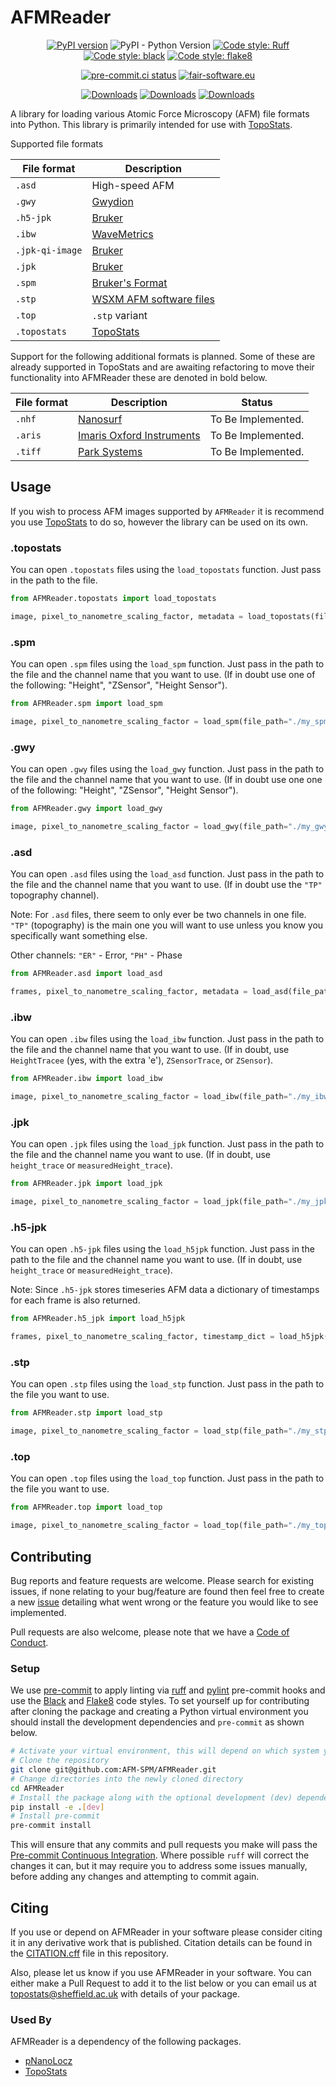 # AFMReader

<div align="center">

[![PyPI version](https://badge.fury.io/py/AFMReader.svg)](https://badge.fury.io/py/AFMReader)
![PyPI - Python Version](https://img.shields.io/pypi/pyversions/AFMReader)
[![Code style: Ruff](https://img.shields.io/endpoint?url=https://raw.githubusercontent.com/astral-sh/ruff/main/assets/badge/v2.json)](https://github.com/astral-sh/ruff)
[![Code style: black](https://img.shields.io/badge/code%20style-black-000000.svg)](https://github.com/psf/black)
[![Code style: flake8](https://img.shields.io/badge/code%20style-flake8-456789.svg)](https://github.com/psf/flake8)
<!-- [![codecov](https://codecov.io/gh/AFM-SPM/AFMReader/branch/dev/graph/badge.svg)]
(https://codecov.io/gh/AFM-SPM/AFMReader) -->
[![pre-commit.ci
status](https://results.pre-commit.ci/badge/github/AFM-SPM/AFMReader/main.svg)](https://results.pre-commit.ci/latest/github/AFM-SPM/AFMReader/main)
[![fair-software.eu](https://img.shields.io/badge/fair--software.eu-%E2%97%8F%20%20%E2%97%8F%20%20%E2%97%8F%20%20%E2%97%8F%20%20%E2%97%8B-yellow)](https://fair-software.eu)

</div>
<div align="center">

[![Downloads](https://static.pepy.tech/badge/afmreader)](https://pepy.tech/project/afmreader)
[![Downloads](https://static.pepy.tech/badge/afmreader/month)](https://pepy.tech/project/afmreader)
[![Downloads](https://static.pepy.tech/badge/afmreader/week)](https://pepy.tech/project/afmreader)

</div>

A library for loading various Atomic Force Microscopy (AFM) file formats into Python. This library is primarily intended
for use with [TopoStats](https://github.com/AFM-SPM/TopoStats).

Supported file formats

| File format     | Description                                       |
|-----------------|---------------------------------------------------|
| `.asd`          | High-speed AFM                                    |
| `.gwy`          | [Gwydion](<http://gwyddion.net>)                  |
| `.h5-jpk`       | [Bruker](https://www.bruker.com/)                 |
| `.ibw`          | [WaveMetrics](https://www.wavemetrics.com/)       |
| `.jpk-qi-image` | [Bruker](https://www.bruker.com/)                 |
| `.jpk`          | [Bruker](https://www.bruker.com/)                 |
| `.spm`          | [Bruker's Format](https://www.bruker.com/)        |
| `.stp`          | [WSXM AFM software files](http://www.wsxm.eu)     |
| `.top`          | `.stp` variant                                    |
| `.topostats`    | [TopoStats](https://github.com/AFM-SPM/TopoStats) |

Support for the following additional formats is planned. Some of these are already supported in TopoStats and are
awaiting refactoring to move their functionality into AFMReader these are denoted in bold below.

| File format | Description                                             | Status                                     |
|-------------|---------------------------------------------------------|--------------------------------------------|
| `.nhf`      | [Nanosurf](https://www.nanosurf.com/en/)                | To Be Implemented.                         |
| `.aris`     | [Imaris Oxford Instruments](https://imaris.oxinst.com/) | To Be Implemented.                         |
| `.tiff`     | [Park Systems](https://www.parksystems.com/)            | To Be Implemented.                         |

## Usage

If you wish to process AFM images supported by `AFMReader` it is recommend you use
[TopoStats](https://github.com/AFM-SPM/TopoStats) to do so, however the library can be used on its own.

### .topostats

You can open `.topostats` files using the `load_topostats` function. Just pass in the path to the file.

```python
from AFMReader.topostats import load_topostats

image, pixel_to_nanometre_scaling_factor, metadata = load_topostats(file_path="./my_topostats_file.topostats")
```

### .spm

You can open `.spm` files using the `load_spm` function. Just pass in the path to the file and the
channel name that you want to use. (If in doubt use one of the following: "Height", "ZSensor",
"Height Sensor").

```python
from AFMReader.spm import load_spm

image, pixel_to_nanometre_scaling_factor = load_spm(file_path="./my_spm_file.spm", channel="Height")
```

### .gwy

You can open `.gwy` files using the `load_gwy` function. Just pass in the path to the file and the
channel name that you want to use. (If in doubt use one one of the following: "Height", "ZSensor",
"Height Sensor").

```python
from AFMReader.gwy import load_gwy

image, pixel_to_nanometre_scaling_factor = load_gwy(file_path="./my_gwy_file.gwy", channel="Height")
```

### .asd

You can open `.asd` files using the `load_asd` function. Just pass in the path to the file and the channel name that you
want to use. (If in doubt use the `"TP"` topography channel).

Note: For `.asd` files, there seem to only ever be two channels in one file. `"TP"` (topography) is the main one you
will want to use unless you know you specifically want something else.

Other channels: `"ER"` - Error, `"PH"` - Phase

```python
from AFMReader.asd import load_asd

frames, pixel_to_nanometre_scaling_factor, metadata = load_asd(file_path="./my_asd_file.asd", channel="TP")
```

### .ibw

You can open `.ibw` files using the `load_ibw` function. Just pass in the path to the file
and the channel name that you want to use. (If in doubt, use `HeightTracee` (yes, with the
extra 'e'), `ZSensorTrace`, or `ZSensor`).

```python
from AFMReader.ibw import load_ibw

image, pixel_to_nanometre_scaling_factor = load_ibw(file_path="./my_ibw_file.ibw", channel="HeightTracee")
```

### .jpk

You can open `.jpk` files using the `load_jpk` function. Just pass in the path
to the file and the channel name you want to use. (If in doubt, use `height_trace` or `measuredHeight_trace`).

```python
from AFMReader.jpk import load_jpk

image, pixel_to_nanometre_scaling_factor = load_jpk(file_path="./my_jpk_file.jpk", channel="height_trace")
```

### .h5-jpk

You can open `.h5-jpk` files using the `load_h5jpk` function. Just pass in the path
to the file and the channel name you want to use.
(If in doubt, use `height_trace` or `measuredHeight_trace`).

Note: Since `.h5-jpk` stores timeseries AFM data a dictionary of timestamps for each frame is also returned.

```python
from AFMReader.h5_jpk import load_h5jpk

frames, pixel_to_nanometre_scaling_factor, timestamp_dict = load_h5jpk(file_path="./my_jpk_file.jpk", channel="height_trace")
```

### .stp

You can open `.stp` files using the `load_stp` function. Just pass in the path
to the file you want to use.

```python
from AFMReader.stp import load_stp

image, pixel_to_nanometre_scaling_factor = load_stp(file_path="./my_stp_file.stp")
```

### .top

You can open `.top` files using the `load_top` function. Just pass in the path
to the file you want to use.

```python
from AFMReader.top import load_top

image, pixel_to_nanometre_scaling_factor = load_top(file_path="./my_top_file.top")
```

## Contributing

Bug reports and feature requests are welcome. Please search for existing issues, if none relating to your bug/feature
are found then feel free to create a new [issue](https://github.com/AFM-SPM/AFMReader/issues/new) detailing what
went wrong or the feature you would like to see implemented.

Pull requests are also welcome, please note that we have a [Code of
Conduct](https://github.com/AFM-SPM/AFMReader/blob/main/CODE_OF_CONDUCT.md).

### Setup

We use [pre-commit](https://pre-commit.com) to apply linting via [ruff](https://github.com/astral-sh/ruff) and
[pylint](https://pylint.pycqa.org/en/latest/index.html) pre-commit hooks and use the
[Black](https://github.com/psf/black) and [Flake8](https://github.com/psf/flake8) code styles. To set yourself up for
contributing after cloning the package and creating a Python virtual environment you should install the development
dependencies and `pre-commit` as shown below.

``` bash
# Activate your virtual environment, this will depend on which system you use e.g. conda or virtualenvwrapper
# Clone the repository
git clone git@github.com:AFM-SPM/AFMReader.git
# Change directories into the newly cloned directory
cd AFMReader
# Install the package along with the optional development (dev) dependencies
pip install -e .[dev]
# Install pre-commit
pre-commit install
```

This will ensure that any commits and pull requests you make will pass the [Pre-commit Continuous
Integration](https://pre-commit.ci). Where possible `ruff` will correct the changes it can, but it may require you to
address some issues manually, before adding any changes and attempting to commit again.

## Citing

If you use or depend on AFMReader in your software please consider citing it in any derivative work that is
published. Citation details can be found in the [CITATION.cff](CITATION.cff) file in this repository.

Also, please let us know if you use AFMReader in your software. You can either make a Pull Request to add it to the list
below or you can email us at [topostats@sheffield.ac.uk](mailto:topostats@sheffield.ac.uk) with details of your package.

### Used By

AFMReader is a dependency of the following packages.

- [pNanoLocz](https://github.com/Heath-AFM-Lab/pNanoLocz/)
- [TopoStats](https://github.com/AFM-SPM/TopoStats/)
